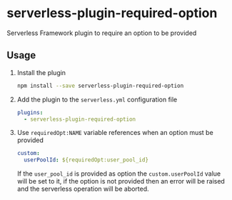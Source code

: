 # serverless-plugin-required-option

Serverless Framework plugin to require an option to be provided

## Usage

1. Install the plugin

    ```sh
    npm install --save serverless-plugin-required-option
    ```

2. Add the plugin to the `serverless.yml` configuration file

    ```yaml
    plugins:
      - serverless-plugin-required-option
    ```

3. Use `requiredOpt:NAME` variable references when an option must be provided

    ```yaml
    custom:
      userPoolId: ${requiredOpt:user_pool_id}
    ```

   If the `user_pool_id` is provided as option the `custom.userPoolId` value will be set to it, if the option is not provided
   then an error will be raised and the serverless operation will be aborted.
